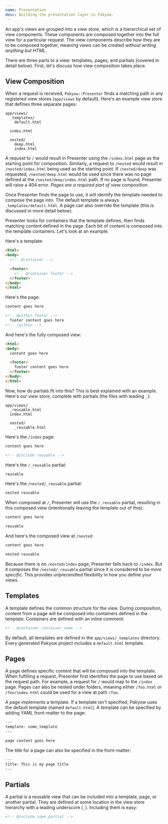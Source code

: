 ```yaml
---
name: Presentation
desc: Building the presentation layer in Pakyow.
---
```


An app's views are grouped into a view store, which is a hierarchical set of
view components. These components are composed together into the full view for a
particular request. The view components describe how they are to be composed
together, meaning views can be created *without writing anything but HTML*.

There are three parts to a view: templates, pages, and partials (covered in
detail below). First, let's discuss how view composition takes place.

## View Composition

When a request is received, `Pakyow::Presenter` finds a matching path in any
registered view stores (`app/views` by default). Here's an example view store
that defines three separate pages:

```
app/views/
  _templates/
    default.html

  index.html

  nested/
    deep.html
    index.html
```

A request to `/` would result in Presenter using the `/index.html` page as the
starting point for composition. Similarly, a request to `/nested` would result
in `/nested/index.html` being used as the starting point. If `/nested/deep` was
requested, `/nested/deep.html` would be used since there was no page defined at
the `/nested/deep/index.html` path. If no page is found, Presenter will raise a
404 error. *Pages are a required part of view composition.*

Once Presenter finds the page to use, it will identify the template needed to
compose the page into. The default template is always `_templates/default.html`.
A page can also override the template (this is discussed in more detail below).

Presenter looks for containers that the template defines, then finds matching
content defined in the page. Each bit of content is composed into the template
containers. Let's look at an example.

Here's a template:

```html
<html>
<body>
  <!-- @container -->

  <footer>
    <!-- @container footer -->
  </footer>
</body>
</html>
```

Here's the page:

```html
content goes here

<!-- @within footer -->
  footer content goes here
<!-- /within -->
```

And here's the fully composed view:

```html
<html>
<body>
  content goes here

  <footer>
    footer content goes here
  </footer>
</body>
</html>
```

Now, how do partials fit into this? This is best explained with an example.
Here's our view store, complete with partials (the files with leading `_`):

```
app/views/
  _reusable.html
  index.html

  nested/
    _reusable.html
```

Here's the `/index` page:

```html
content goes here

<!-- @include reusable -->
```

Here's the `/_reusable` partial:

```html
reusable
```

Here's the `/nested/_reusable` partial:

```html
nested reusable
```

When composed at `/`, Presenter will use the `/_reusable` partial, resulting in
this composed view (intentionally leaving the template out of this):

```html
content goes here

reusable
```

And here's the composed view at `/nested`:

```html
content goes here

nested reusable
```

Because there is no `/nested/index` page, Presenter falls back to `/index`. But
it composes the `/nested/_reusable` partial since it is considered to be *more
specific*. This provides unprecendted flexibility in how you define your views.

## Templates

A template defines the common structure for the view. During composition,
content from a page will be composed into containers defined in the template.
Containers are defined with an inline comment:

```html
<!-- @container container_name -->
```

By default, all templates are defined in the `app/views/_templates` directory.
Every generated Pakyow project includes a `default.html` template.

## Pages

A page defines specific content that will be composed into the template. When
fulfilling a request, Presenter first identifies the page to use based on the
request path. For example, a request for `/` would map to the `/index` page.
Pages can also be nested under folders, meaning either `/foo.html` or
`/foo/index.html` could be used for a view at path `/foo`.

A page implements a template. If a template isn't specified, Pakyow uses the
default template (named `default.html`). A template can be specified by adding
YAML front-matter to the page:

```html
---
template: some_template
---

page content goes here
```

The title for a page can also be specified in the front-matter:

```html
---
title: This is my page title
---
```

## Partials

A partial is a reusable view that can be included into a template, page, or
another partial. They are defined at some location in the view store hierarchy
with a leading underscore (`_`). Including them is easy:

```html
<!-- @include some_partial -->
```
